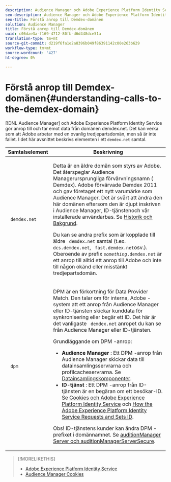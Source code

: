 ```yaml
---
description: Audience Manager och Adobe Experience Platform Identity Service anropar och tar emot data från domänen demdex.net. Det kan verka som att Adobe arbetar med en ovanlig tredjepartsdomän, men så är inte fallet. I det här avsnittet beskrivs elementen i ett demdex.net-anrop.
seo-description: Audience Manager och Adobe Experience Platform Identity Service anropar och tar emot data från domänen demdex.net. Det kan verka som att Adobe arbetar med en ovanlig tredjepartsdomän, men så är inte fallet. I det här avsnittet beskrivs elementen i ett demdex.net-anrop.
seo-title: Förstå anrop till Demdex-domänen
solution: Audience Manager
title: Förstå anrop till Demdex-domänen
uuid: c06dae3a-f169-4712-80fb-d6d448dce51a
translation-type: tm+mt
source-git-commit: d219f6fa1e2a8396b049f86391142c00e263b629
workflow-type: tm+mt
source-wordcount: '427'
ht-degree: 0%

---
```



# Förstå anrop till Demdex-domänen{#understanding-calls-to-the-demdex-domain}

[!DNL Audience Manager] och Adobe Experience Platform Identity Service gör anrop till och tar emot data från domänen demdex.net. Det kan verka som att Adobe arbetar med en ovanlig tredjepartsdomän, men så är inte fallet. I det här avsnittet beskrivs elementen i ett `demdex.net` samtal.

<table id="table_B846CBEDDA4C4AD19416F7C27FC325C6"> 
 <thead> 
  <tr> 
   <th colname="col1" class="entry"> Samtalselement </th> 
   <th colname="col2" class="entry"> Beskrivning </th> 
  </tr> 
 </thead>
 <tbody> 
  <tr> 
   <td colname="col1"> <p> <code> demdex.net</code> </p> </td> 
   <td colname="col2"> <p>Detta är en äldre domän som styrs av <span class="keyword"> Adobe</span>. Det återspeglar <span class="keyword"> Audience Manager</span>ursprungliga förvärvningsnamn (<span class="keyword"> Demdex</span>). <span class="keyword"> Adobe</span> förvärvade <span class="keyword"> Demdex</span> 2011 och gav företaget ett nytt varumärke som <span class="keyword"> Audience Manager</span>. Det är svårt att ändra den här domänen eftersom den är djupt inskriven i <span class="keyword"> Audience Manager</span>, <span class="wintitle"> ID-tjänsten</span>och vår installerade användarbas. Se <a href="../overview/aam-overview.md#history-and-background"> Historik och Bakgrund</a>. </p> <p>Du kan se andra prefix som är kopplade till äldre <code> demdex.net</code> samtal (t.ex. <code> dcs.demdex.net</code>, <code> fast.demdex.net</code>osv.). Oberoende av prefix <code><i>something</i>.demdex.net</code> är ett anrop till alltid ett anrop till <span class="keyword"> Adobe</span> och inte till någon okänd eller misstänkt tredjepartsdomän. </p> </td> 
  </tr> 
  <tr> 
   <td colname="col1"> <p> <code> dpm</code> </p> </td> 
   <td colname="col2"> <p><span class="wintitle"> DPM</span> är en förkortning för <span class="wintitle"> Data Provider Match</span>. Den talar om för interna, <span class="keyword"> Adobe</span> -system att ett anrop från <span class="keyword"> Audience Manager</span> eller <span class="wintitle"> ID-tjänsten</span> skickar kunddata för synkronisering eller begär ett ID. Det här är det vanligaste <code> demdex.net</code> anropet du kan se från <span class="keyword"> Audience Manager</span> eller <span class="wintitle"> ID-tjänsten</span>. </p> <p><span class="wintitle"> Grundläggande om DPM</span> -anrop: </p> <p> 
     <ul id="ul_44023BB060774518BE414EE10820C141"> 
      <li id="li_0F94D1988A6944BA885FD40AB26FC49F"> <b> <span class="keyword"> Audience Manager</span> </b>: Ett <span class="wintitle"> DPM</span> -anrop från <span class="keyword"> Audience Manager</span> skickar data till <span class="wintitle"> datainsamlingsservrarna</span> och <span class="wintitle"> profilcacheservrarna</span>. Se <a href="../reference/system-components/components-data-collection.md"> Datainsamlingskomponenter</a>. </li> 
      <li id="li_5A7EA9EE16EE4D828F0A24AE2B969122"> <b> <span class="wintitle"> ID-tjänst</span> </b>: Ett <span class="wintitle"> DPM</span> -anrop från <span class="wintitle"> ID-tjänsten</span> är en begäran om ett besökar-ID. Se <a href="https://docs.adobe.com/content/help/en/id-service/using/intro/cookies.html" format="https" scope="external"> Cookies och Adobe Experience Platform Identity Service</a> och <a href="https://docs.adobe.com/content/help/en/id-service/using/intro/id-request.html" format="https" scope="external"> How the Adobe Experience Platform Identity Service Requests and Sets ID</a>. </li> 
     </ul> </p> <p> <p>Obs!  <span class="wintitle"> ID-tjänstens</span> kunder kan ändra <span class="wintitle"> DPM</span> -prefixet i domännamnet. Se <a href="https://docs.adobe.com/content/help/en/id-service/using/id-service-api/configurations/subdomain-config.html" format="https" scope="external"> auditionManager Server och auditionManagerServerSecure</a>. </p> </p> </td> 
  </tr> 
 </tbody> 
</table>

>[!MORELIKETHIS]
>
>* [Adobe Experience Platform Identity Service](https://docs.adobe.com/content/help/en/id-service/using/home.html)
>* [Audience Manager Cookies](https://docs.adobe.com/content/help/en/core-services/interface/ec-cookies/cookies-am.html)

